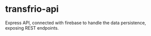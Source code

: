 # transfrio-api

Express API, connected with firebase to handle the data persistence, exposing REST endpoints. 

